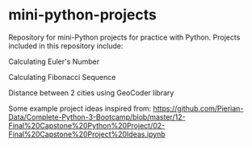 # mini-python-projects
Repository for mini-Python projects for practice with Python. 
Projects included in this repository include:

Calculating Euler's Number

Calculating Fibonacci Sequence 

Distance between 2 cities using GeoCoder library

Some example project ideas inspired from:
https://github.com/Pierian-Data/Complete-Python-3-Bootcamp/blob/master/12-Final%20Capstone%20Python%20Project/02-Final%20Capstone%20Project%20Ideas.ipynb
